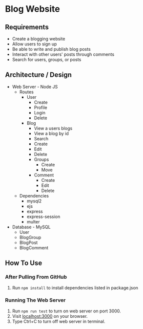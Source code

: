 # Blog Website

## Requirements
* Create a blogging website
* Allow users to sign up
* Be able to write and publish blog posts
* Interact with other users' posts through comments
* Search for users, groups, or posts

## Architecture / Design
* Web Server - Node JS
  * Routes
    * User
      * Create
      * Profile
      * Login
      * Delete
    * Blog
      * View a users blogs
      * View a blog by id
      * Search
      * Create
      * Edit
      * Delete
      * Groups
        * Create
        * Move
      * Comment
        * Create
        * Edit
        * Delete
  * Dependencies
    * mysql2
    * ejs
    * express
    * express-session
    * multer
* Database - MySQL
  * User
  * BlogGroup
  * BlogPost
  * BlogComment

## How To Use

### After Pulling From GitHub
1. Run `npm install` to install dependencies listed in package.json

### Running The Web Server
1. Run `npm run test` to turn on web server on port 3000.
2. Visit [localhost:3000](http://localhost:3000) on your browser.
3. Type Ctrl+C to turn off web server in terminal.